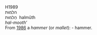 <body>
  <p>H1989<br>  הלמוּת  <br> הַלמוּת  ‎  halmûth  <br><i>hal-mooth‘ </i><br>From <a href="h1986.htm">1986</a>  a <i>hammer</i> (or <i>mallet</i>): - hammer.<br></p>
 </body>